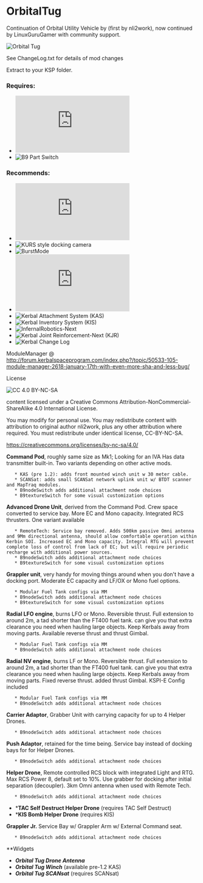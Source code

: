 # OrbitalTug
Continuation of Orbital Utility Vehicle by (first by nli2work), now continued by
LinuxGuruGamer with community support.

![Orbital Tug](https://raw.githubusercontent.com/zer0Kerbal/OrbitalTug/master/marketingimages/OrbitalTugVanityPlate.jpg "Orbital Tug")

See ChangeLog.txt for details of mod changes

Extract to your KSP folder.

### Requires: 
 * ![ModuleManager](http://forum.kerbalspaceprogram.com/index.php?/topic/50533-105-module-manager-2618-january-17th-with-even-more-sha-and-less-bug/) 
 * ![B9 Part Switch]("http://forum.kerbalspaceprogram.com/index.php?showtopic=140541") 
 
### Recommends:
 * ![AllYAll](http://forum.kerbalspaceprogram.com/index.php?/topic/155858-ksp-122-all)
 * ![KURS style docking camera ](https://github.com/linuxgurugamer/DockingCam)
 * ![BurstMode]()
 * ![Tac Self Destruct Continued](http://forum.kerbalspaceprogram.com/index.php?/topic/154232-122-tac-self-destruct-continued/) 
 * ![Kerbal Attachment System (KAS)]() 
 * ![Kerbal Inventory System (KIS)]() 
 * ![InfernalRobotics-Next]() 
 * ![Kerbal Joint Reinforcement-Next (KJR)]() 
 * ![Kerbal Change Log]() 

ModuleManager @ http://forum.kerbalspaceprogram.com/index.php?/topic/50533-105-module-manager-2618-january-17th-with-even-more-sha-and-less-bug/

License

![[CC 4.0 BY-NC-SA](https://creativecommons.org/licenses/by-nc-sa/4.0/)](https://i.creativecommons.org/l/by-nc-sa/4.0/88x31.png "CC 4.0 BY-NC-SA")

content licensed under a Creative Commons Attribution-NonCommercial-ShareAlike 4.0 International License.

You may modify for personal use. You may redistribute content with attribution to original author nli2work, plus any other attribution where required. You must redistribute under identical license, CC-BY-NC-SA. 

https://creativecommons.org/licenses/by-nc-sa/4.0/



**Command Pod**, roughly same size as Mk1; Looking for an IVA Has data transmitter built-in. Two variants depending on other active mods.

       * KAS (pre 1.2): adds front mounted winch unit w 30 meter cable.
       * SCANSat: adds small SCANSat network uplink unit w/ BTDT scanner and MapTraq modules.
       * B9nodeSwitch adds additional attachment node choices
       * B9textureSwitch for some visual customization options

**Advanced Drone Unit**, derived from the Command Pod. Crew space converted to service bay. More EC and Mono capacity. Integrated RCS thrusters. One variant available

       * RemoteTech: Service bay removed. Adds 500km passive Omni antenna and 9Mm directional antenna, should allow comfortable operation within Kerbin SOI. Increased EC and Mono capacity. Integral RTG will prevent complete loss of control from lack of EC; but will require periodic recharge with additional power sources.
       * B9nodeSwitch adds additional attachment node choices
       * B9textureSwitch for some visual customization options

**Grappler unit**, very handy for moving things around when you don't have a docking port. Moderate EC capacity and LF/OX or Mono fuel options.

       * Modular Fuel Tank configs via MM 
       * B9nodeSwitch adds additional attachment node choices
       * B9textureSwitch for some visual customization options
       
**Radial LFO engine**, burns LFO or Mono. Reversible thrust. Full extension to around 2m, a tad shorter than the FT400 fuel tank. can give you that extra clearance you need when hauling large objects. Keep Kerbals away from moving parts. Available reverse thrust and thrust Gimbal.

       * Modular Fuel Tank configs via MM 
       * B9nodeSwitch adds additional attachment node choices

**Radial NV engine**, burns LF or Mono. Reversible thrust. Full extension to around 2m, a tad shorter than the FT400 fuel tank. can give you that extra clearance you need when hauling large objects. Keep Kerbals away from moving parts. Fixed reverse thrust. added thrust Gimbal. KSPI-E Config included

       * Modular Fuel Tank configs via MM 
       * B9nodeSwitch adds additional attachment node choices

**Carrier Adaptor**, Grabber Unit with carrying capacity for up to 4 Helper Drones.

       * B9nodeSwitch adds additional attachment node choices

**Push Adaptor**, retained for the time being. Service bay instead of docking bays for for Helper Drones.

       * B9nodeSwitch adds additional attachment node choices

**Helper Drone**, Remote controlled RCS block with integrated Light and RTG. Max RCS Power 8, default set to 10%. Use grabber for docking after initial separation (decoupler). 3km Omni antenna when used with Remote Tech.

       * B9nodeSwitch adds additional attachment node choices

 + ***TAC Self Destruct Helper Drone** (requires TAC Self Destruct)
 + ***KIS Bomb Helper Drone** (requires KIS)

**Grappler Jr.** Service Bay w/ Grappler Arm w/ External Command seat.

       * B9nodeSwitch adds additional attachment node choices

**Widgets
 + ***Orbital Tug Drone Antenna***
 + ***Orbital Tug Winch*** (available pre-1.2 KAS)
 + ***Orbital Tug SCANsat*** (requires SCANsat)

